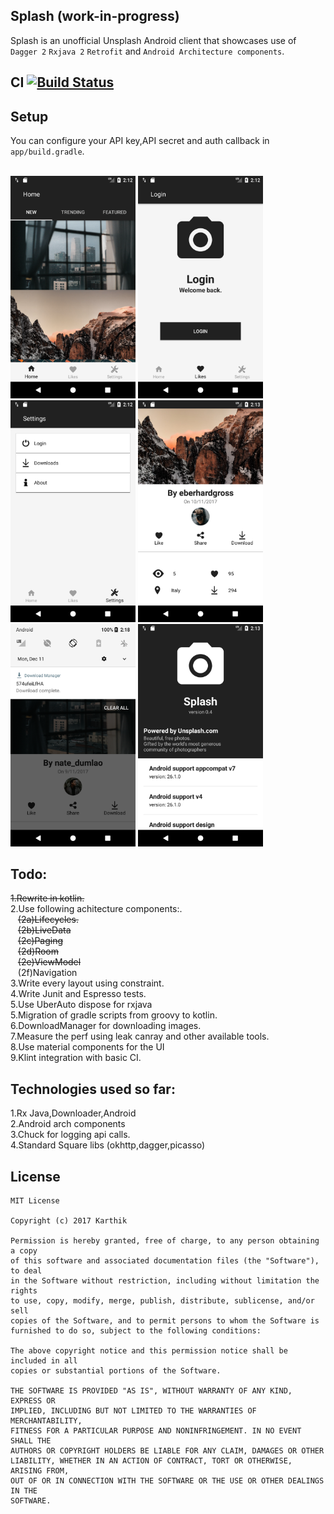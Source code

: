 ## Splash (work-in-progress)

Splash is an unofficial Unsplash Android client that showcases use of `Dagger 2` `Rxjava 2`  `Retrofit` and `Android Architecture components`.<br/>

## CI [![Build Status](https://app.bitrise.io/app/ace9bafaf050bb3e/status.svg?token=OBEws1-W4WXbb1hZ4KPJgQ&branch=develop)](https://app.bitrise.io/app/ace9bafaf050bb3e)

## Setup
You can configure your API key,API secret and auth callback in `app/build.gradle`.<br/><br/>

<img src="https://github.com/NULLPointerGuy/Splash/blob/master/assets/screenshot-1.png" width="200"> <img src="https://github.com/NULLPointerGuy/Splash/blob/master/assets/screenshot-2.png" width="200"> <img src="https://github.com/NULLPointerGuy/Splash/blob/master/assets/screenshot-3.png" width="200"> <img src="https://github.com/NULLPointerGuy/Splash/blob/master/assets/screenshot-4.png" width="200"> <img src="https://github.com/NULLPointerGuy/Splash/blob/master/assets/screenshot-5.png" width="200"> <img src="https://github.com/NULLPointerGuy/Splash/blob/master/assets/screenshot-6.png" width="200">

## Todo:<br/>
~~1.Rewrite in kotlin.<br/>~~
2.Use following achitecture components:.<br/>
   &nbsp;&nbsp;&nbsp;~~(2a)Lifecycles.<br/>~~
   &nbsp;&nbsp;&nbsp;~~(2b)LiveData<br/>~~
   &nbsp;&nbsp;&nbsp;~~(2c)Paging<br/>~~
   &nbsp;&nbsp;&nbsp;~~(2d)Room<br/>~~
   &nbsp;&nbsp;&nbsp;~~(2e)ViewModel<br/>~~
   &nbsp;&nbsp;&nbsp;(2f)Navigation<br/>
3.Write every layout using constraint.<br/>
4.Write Junit and Espresso tests.<br/>
5.Use UberAuto dispose for rxjava<br/>
5.Migration of gradle scripts from groovy to kotlin.<br/>
6.DownloadManager for downloading images.<br/>
7.Measure the perf using leak canray and other available tools.<br/>
8.Use material components for the UI<br/>
9.Klint integration with basic CI.<br/>

## Technologies used so far:<br/>
1.Rx Java,Downloader,Android<br/>
2.Android arch components<br/>
3.Chuck for logging api calls.<br/>
4.Standard Square libs (okhttp,dagger,picasso)<br/>


## License
```
MIT License

Copyright (c) 2017 Karthik

Permission is hereby granted, free of charge, to any person obtaining a copy
of this software and associated documentation files (the "Software"), to deal
in the Software without restriction, including without limitation the rights
to use, copy, modify, merge, publish, distribute, sublicense, and/or sell
copies of the Software, and to permit persons to whom the Software is
furnished to do so, subject to the following conditions:

The above copyright notice and this permission notice shall be included in all
copies or substantial portions of the Software.

THE SOFTWARE IS PROVIDED "AS IS", WITHOUT WARRANTY OF ANY KIND, EXPRESS OR
IMPLIED, INCLUDING BUT NOT LIMITED TO THE WARRANTIES OF MERCHANTABILITY,
FITNESS FOR A PARTICULAR PURPOSE AND NONINFRINGEMENT. IN NO EVENT SHALL THE
AUTHORS OR COPYRIGHT HOLDERS BE LIABLE FOR ANY CLAIM, DAMAGES OR OTHER
LIABILITY, WHETHER IN AN ACTION OF CONTRACT, TORT OR OTHERWISE, ARISING FROM,
OUT OF OR IN CONNECTION WITH THE SOFTWARE OR THE USE OR OTHER DEALINGS IN THE
SOFTWARE.
```
